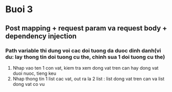 # Buoi 3
## Post mapping + request param va request body + dependency injection
### Path variable thi dung voi cac doi tuong da duoc dinh danh(vi du: lay thong tin doi tuong cu the, chinh sua 1 doi tuong cu the)
1. Nhap vao ten 1 con vat, kiem tra xem dong vat tren can hay dong vat duoi nuoc, tieng keu
2. Nhap thong tin 1 list cac vat, out ra la 2 list : list dong vat tren can va list dong vat co vu